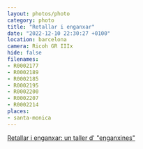 ```yaml
---
layout: photos/photo
category: photo
title: "Retallar i enganxar"
date: "2022-12-10 22:30:27 +0100"
location: barcelona
camera: Ricoh GR IIIx
hide: false
filenames: 
- R0002177
- R0002189
- R0002185
- R0002195
- R0002200
- R0002207
- R0002214
places: 
- santa-monica
---
```


[Retallar i enganxar: un taller d' "enganxines"](https://artssantamonica.gencat.cat/ca/detall/Tallers-menors)

